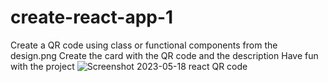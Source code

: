 # create-react-app-1
Create a QR code using class or functional components from the design.png 
Create the card with the QR code and the description
Have fun with the project
![Screenshot 2023-05-18 react QR code](https://github.com/NaomiEve-cloud/create-React-app-1/assets/116072254/531a9b03-a40c-49af-a9f3-20a622cde784)
